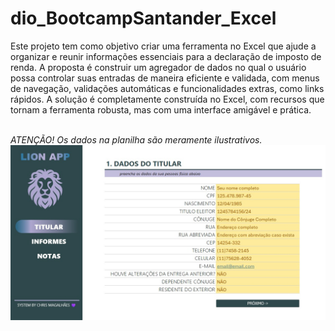 # dio_BootcampSantander_Excel

<p><justify>Este projeto tem como objetivo criar uma ferramenta no Excel que ajude a organizar e reunir informações essenciais para a declaração de imposto de renda. A proposta é construir um agregador de dados no qual o usuário possa controlar suas entradas de maneira eficiente e validada, com menus de navegação, validações automáticas e funcionalidades extras, como links rápidos. A solução é completamente construída no Excel, com recursos que tornam a ferramenta robusta, mas com uma interface amigável e prática.</justify>
<br><br>

  <i>ATENÇÃO! Os dados na planilha são meramente ilustrativos.</i>
<img src="imageApp.jpeg">
